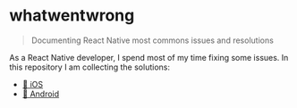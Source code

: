 # whatwentwrong

> Documenting React Native most commons issues and resolutions

As a React Native developer, I spend most of my time fixing some issues. In this repository I am collecting the solutions:

- [🍏 iOS](https://github.com/flexbox/whatwentwrong/issues?utf8=%E2%9C%93&q=is%3Aissue+label%3Aios+)
- [🤖 Android](https://github.com/flexbox/whatwentwrong/issues?utf8=%E2%9C%93&q=is%3Aissue+label%3AAndroid+)
